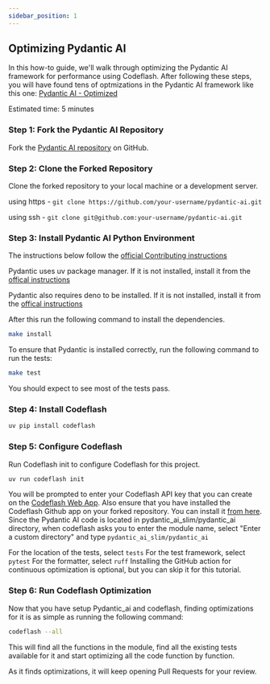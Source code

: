 ```yaml
---
sidebar_position: 1
---
```


## Optimizing Pydantic AI

In this how-to guide, we'll walk through optimizing the Pydantic AI framework
for performance using Codeflash. After following these steps, you will have found tens of 
optmizations in the Pydantic AI framework like this one: [Pydantic AI - Optimized](https://github.com/misrasaurabh1/pydantic-ai/pulls)

Estimated time: 5 minutes

### Step 1: Fork the Pydantic AI Repository
Fork the [Pydantic AI repository](https://github.com/pydantic/pydantic-ai) on GitHub.

### Step 2: Clone the Forked Repository
Clone the forked repository to your local machine or a development server.

using https - `git clone https://github.com/your-username/pydantic-ai.git`

using ssh - `git clone git@github.com:your-username/pydantic-ai.git`

### Step 3: Install Pydantic AI Python Environment

The instructions below follow the [official Contributing instructions](https://ai.pydantic.dev/contributing/)

Pydantic uses uv package manager. If it is not installed, install it from the [offical instructions](https://docs.astral.sh/uv/getting-started/installation/)

Pydantic also requires deno to be installed. If it is not installed, install it from the [offical instructions](https://docs.deno.com/runtime/getting_started/installation/)

After this run the following command to install the dependencies.
```bash
make install
```

To ensure that Pydantic is installed correctly, run the following command to run the tests:
```bash
make test
```
You should expect to see most of the tests pass.

### Step 4: Install Codeflash

```bash
uv pip install codeflash
```

### Step 5: Configure Codeflash

Run Codeflash init to configure Codeflash for this project.

```bash
uv run codeflash init
```

You will be prompted to enter your Codeflash API key that you can create on the [Codeflash Web App](https://app.codeflash.ai/app/apikeys).
Also ensure that you have installed the Codeflash Github app on your forked repository. You can install it [from here](https://github.com/apps/codeflash-ai/installations/select_target).
Since the Pydantic AI code is located in pydantic_ai_slim/pydantic_ai directory, when codeflash asks you to enter the module name, select "Enter a custom directory" and type `pydantic_ai_slim/pydantic_ai`

For the location of the tests, select `tests`
For the test framework, select `pytest`
For the formatter, select `ruff`
Installing the GitHub action for continuous optimization is optional, but you can skip it for this tutorial.

### Step 6: Run Codeflash Optimization

Now that you have setup Pydantic_ai and codeflash, finding optimizations for it is as simple as running the following command:

```bash
codeflash --all
```
This will find all the functions in the module, find all the existing tests available for it and start optimizing all the code function by function.

As it finds optimizations, it will keep opening Pull Requests for your review.

